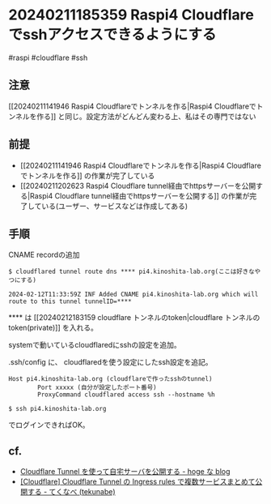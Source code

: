 
# 20240211185359 Raspi4 Cloudflareでsshアクセスできるようにする
#raspi #cloudflare #ssh 
## 注意 
[[20240211141946 Raspi4 Cloudflareでトンネルを作る|Raspi4 Cloudflareでトンネルを作る]] と同じ。設定方法がどんどん変わる上、私はその専門ではない

## 前提
- [[20240211141946 Raspi4 Cloudflareでトンネルを作る|Raspi4 Cloudflareでトンネルを作る]] の作業が完了している
- [[20240211202623 Raspi4 Cloudflare tunnel経由でhttpsサーバーを公開する|Raspi4 Cloudflare tunnel経由でhttpsサーバーを公開する]] の作業が完了している(ユーザー、サービスなどは作成してある)


## 手順
CNAME recordの追加
```
$ cloudflared tunnel route dns **** pi4.kinoshita-lab.org(ここは好きなやつにする)

2024-02-12T11:33:59Z INF Added CNAME pi4.kinoshita-lab.org which will route to this tunnel tunnelID=****
```

\**** は [[20240212183159 cloudflare トンネルのtoken|cloudflare トンネルのtoken(private)]] を入れる。

systemで動いているcloudflaredにsshの設定を追加。



.ssh/config に、 cloudflaredを使う設定にしたssh設定を追記。

```
Host pi4.kinoshita-lab.org (cloudflareで作ったsshのtunnel)
        Port xxxxx (自分が設定したポート番号)
        ProxyCommand cloudflared access ssh --hostname %h
```

```
$ ssh pi4.kinoshita-lab.org
```

でログインできればOK。

## cf.
- [Cloudflare Tunnel を使って自宅サーバを公開する - hoge な blog](https://akkyorz.hatenablog.com/entry/2022/12/15/012728)
- [\[Cloudflare\] Cloudflare Tunnel の Ingress rules で複数サービスまとめて公開する - てくなべ (tekunabe)](https://tekunabe.hatenablog.jp/entry/2023/08/05/cloudflare_tunnel_ingress_rules)
